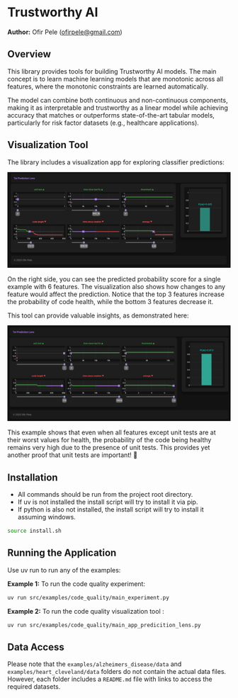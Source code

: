 # Trustworthy AI

**Author:** Ofir Pele (ofirpele@gmail.com)

## Overview

This library provides tools for building Trustworthy AI models. The main concept is to learn machine learning models that are monotonic across all features, where the monotonic constraints are learned automatically.

The model can combine both continuous and non-continuous components, making it as interpretable and trustworthy as a linear model while achieving accuracy that matches or outperforms state-of-the-art tabular models, particularly for risk factor datasets (e.g., healthcare applications).

## Visualization Tool

The library includes a visualization app for exploring classifier predictions:

![Tai Prediction Lens](pics/tai_prediction_lens.png)

On the right side, you can see the predicted probability score for a single example with 6 features. The visualization also shows how changes to any feature would affect the prediction. Notice that the top 3 features increase the probability of code health, while the bottom 3 features decrease it.

This tool can provide valuable insights, as demonstrated here:

![Tai Prediction Lens Unit Tests](pics/tai_prediction_lens_unit_tests.png)

This example shows that even when all features except unit tests are at their worst values for health, the probability of the code being healthy remains very high due to the presence of unit tests. This provides yet another proof that unit tests are important! 🙂

## Installation

- All commands should be run from the project root directory. 
- If uv is not installed the install script will try to install it via pip.
- If python is also not installed, the install script will try to install it assuming windows. 

```bash
source install.sh
```

## Running the Application

Use uv run to run any of the examples:

**Example 1:** To run the code quality experiment:
```bash
uv run src/examples/code_quality/main_experiment.py
```

**Example 2:** To run the code quality visualization tool :
```bash
uv run src/examples/code_quality/main_app_predicition_lens.py
```

## Data Access

Please note that the `examples/alzheimers_disease/data` and `examples/heart_cleveland/data` folders do not contain the actual data files. However, each folder includes a `README.md` file with links to access the required datasets.